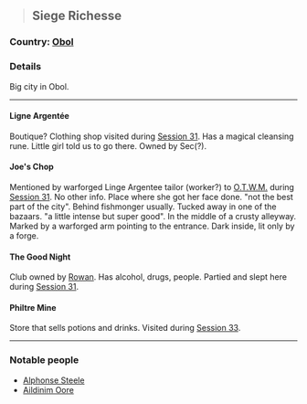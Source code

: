 >## Siege Richesse

### Country: [Obol](Obol.md)

### Details

Big city in Obol. 

***

#### Ligne Argentée

Boutique? Clothing shop visited during [Session 31](../../../Adventure%20Log.md#Jan%2023,%202022%20-%20Session%2031). Has a magical cleansing rune. Little girl told us to go there. Owned by Sec(?).

#### Joe's Chop

Mentioned by warforged Linge Argentee tailor (worker?) to [O.T.W.M.](../Characters/PCs/O.T.W.M..md) during [Session 31](../../Adventure%20Log.md#Jan%2023,%202022%20-%20Session%2031). No other info. Place where she got her face done. "not the best part of the city". Behind fishmonger usually. Tucked away in one of the bazaars. "a little intense but super good". In the middle of a crusty alleyway. Marked by a warforged arm pointing to the entrance. Dark inside, lit only by a forge.    

#### The Good Night

Club owned by [Rowan](../Characters/NPCs/Rowan.md). Has alcohol, drugs, people. Partied and slept here during [Session 31](../Adventure%20Log.md#Jan%2023,%202022%20-%20Session%2031).

#### Philtre Mine

Store that sells potions and drinks. Visited during [Session 33](../Adventure%20Log.md#Feb%206,%202022%20-%20Session%2033).

***

### Notable people
- [Alphonse Steele](../Characters/PCs/Alphonse%20Steele.md)
- [Aildinim Oore](../Characters/NPCs/Aildinim%20Oore.md)


